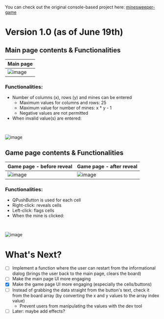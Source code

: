You can check out the original console-based project here: [minesweeper-game](https://github.com/AshleyKimm/minesweeper-game)

# Version 1.0 (as of June 19th)

## Main page contents & Functionalities
| Main page  |
| ------------- | 
| ![image](https://github.com/user-attachments/assets/0c08172d-860f-4815-8416-38a1d26e7cfc) | 


### Functionalities:
- Number of columns (x), rows (y) and mines can be entered
  - Maximum values for columns and rows: 25
  - Maximum value for number of mines: x * y - 1
  - Negative values are not permitted
- When invalid value(s) are entered:
<br>

![image](https://github.com/user-attachments/assets/6f0d97a3-a8e5-44f8-98a0-627a8e811058)

## Game page contents & Functionalities
| Game page - before reveal  | Game page - after reveal |
| ------------- | ------------- |
| ![image](https://github.com/user-attachments/assets/d08f3250-f61b-42e8-92ec-45f1f861dc7a) | ![image](https://github.com/user-attachments/assets/f6d9a15f-be19-49f4-937f-c7499f3be287) |

### Functionalities:
- QPushButton is used for each cell
- Right-click: reveals cells
- Left-click: flags cells
- When the mine is clicked:
<br>

![image](https://github.com/user-attachments/assets/a9f2cce0-67f4-4b07-93bd-c80be44705eb)


# What's Next?

- [ ] Implement a function where the user can restart from the informational dialog (brings the user back to the main page, clears the board)
- [ ] Make the main page UI more engaging
- [x] Make the game page UI more engaging (especially the cells/buttons)
- [ ] Instead of grabbing the data straight from the button's text, check it from the board array (by converting the x and y values to the array index value)
  - Prevent users from manipulating the values with the dev tool 
- [ ] Later: maybe add effects?
